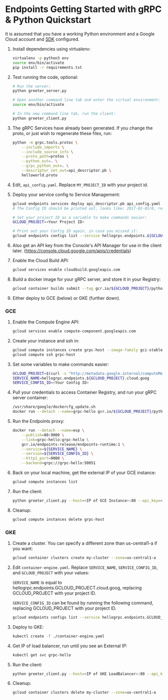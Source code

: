 # Endpoints Getting Started with gRPC & Python Quickstart

It is assumed that you have a working Python environment and a Google
Cloud account and [SDK](https://cloud.google.com/sdk/) configured.

1. Install dependencies using virtualenv:

    ```bash
    virtualenv -p python3 env
    source env/bin/activate
    pip install -r requirements.txt
    ```

1. Test running the code, optional:

    ```bash
    # Run the server:
    python greeter_server.py

    # Open another command line tab and enter the virtual environment:
    source env/bin/activate

    # In the new command line tab, run the client:
    python greeter_client.py
    ```

1. The gRPC Services have already been generated. If you change the proto, or
   just wish to regenerate these files, run:

    ```bash
    python -m grpc.tools.protoc \
        --include_imports \
        --include_source_info \
        --proto_path=protos \
        --python_out=. \
        --grpc_python_out=. \
        --descriptor_set_out=api_descriptor.pb \
        helloworld.proto
    ```

1. Edit, `api_config.yaml`. Replace `MY_PROJECT_ID` with your project id.

1. Deploy your service config to Service Management:

    ```bash
    gcloud endpoints services deploy api_descriptor.pb api_config.yaml
    # The Config ID should be printed out, looks like: 2017-02-01r0, remember this

    # Set your project ID as a variable to make commands easier:
    GCLOUD_PROJECT=<Your Project ID>

    # Print out your Config ID again, in case you missed it:
    gcloud endpoints configs list --service hellogrpc.endpoints.${GCLOUD_PROJECT}.cloud.goog
    ```

1. Also get an API key from the Console's API Manager for use in the
   client later. (https://console.cloud.google.com/apis/credentials)

1. Enable the Cloud Build API:

    ```bash
    gcloud services enable cloudbuild.googleapis.com
    ```

1. Build a docker image for your gRPC server, and store it in your Registry:

    ```bash
    gcloud container builds submit --tag gcr.io/${GCLOUD_PROJECT}/python-grpc-hello:1.0 .
    ```

1. Either deploy to GCE (below) or GKE (further down).

### GCE

1. Enable the Compute Engine API:

    ```bash
    gcloud services enable compute-component.googleapis.com
    ```

1. Create your instance and ssh in:

    ```bash
    gcloud compute instances create grpc-host --image-family gci-stable --image-project google-containers --tags=http-server
    gcloud compute ssh grpc-host
    ```

1. Set some variables to make commands easier:

    ```bash
    GCLOUD_PROJECT=$(curl -s "http://metadata.google.internal/computeMetadata/v1/project/project-id" -H "Metadata-Flavor: Google")
    SERVICE_NAME=hellogrpc.endpoints.${GCLOUD_PROJECT}.cloud.goog
    SERVICE_CONFIG_ID=<Your Config ID>
    ```

1. Pull your credentials to access Container Registry, and run your gRPC server
   container:

    ```bash
    /usr/share/google/dockercfg_update.sh
    docker run --detach --name=grpc-hello gcr.io/${GCLOUD_PROJECT}/python-grpc-hello:1.0
    ```

1. Run the Endpoints proxy:

    ```bash
    docker run --detach --name=esp \
        --publish=80:9000 \
        --link=grpc-hello:grpc-hello \
        gcr.io/endpoints-release/endpoints-runtime:1 \
        --service=${SERVICE_NAME} \
        --version=${SERVICE_CONFIG_ID} \
        --http2_port=9000 \
        --backend=grpc://grpc-hello:50051
    ```

1. Back on your local machine, get the external IP of your GCE instance:

    ```bash
    gcloud compute instances list
    ```

1. Run the client:

    ```bash
    python greeter_client.py --host=<IP of GCE Instance>:80 --api_key=<API Key from Console>
    ```

1. Cleanup:

    ```bash
    gcloud compute instances delete grpc-host
    ```

### GKE

1. Create a cluster. You can specify a different zone than us-central1-a if you
   want:

    ```bash
    gcloud container clusters create my-cluster --zone=us-central1-a
    ```

1. Edit `container-engine.yaml`. Replace `SERVICE_NAME`, `SERVICE_CONFIG_ID`,
   and `GCLOUD_PROJECT` with your values:

   `SERVICE_NAME` is equal to hellogrpc.endpoints.GCLOUD_PROJECT.cloud.goog,
   replacing GCLOUD_PROJECT with your project ID.

   `SERVICE_CONFIG_ID` can be found by running the following command, replacing
   GCLOUD_PROJECT with your project ID.

   ```bash
   gcloud endpoints configs list --service hellogrpc.endpoints.GCLOUD_PROJECT.cloud.goog
   ```

1. Deploy to GKE:

    ```bash
    kubectl create -f ./container-engine.yaml
    ```

1. Get IP of load balancer, run until you see an External IP:

    ```bash
    kubectl get svc grpc-hello
    ```

1. Run the client:

    ```bash
    python greeter_client.py --host=<IP of GKE LoadBalancer>:80 --api_key=<API Key from Console>
    ```

1. Cleanup:

    ```bash
    gcloud container clusters delete my-cluster --zone=us-central1-a
    ```
